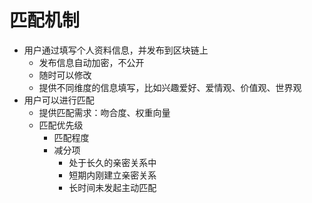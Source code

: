 # 匹配机制

- 用户通过填写个人资料信息，并发布到区块链上
  - 发布信息自动加密，不公开
  - 随时可以修改
  - 提供不同维度的信息填写，比如兴趣爱好、爱情观、价值观、世界观
- 用户可以进行匹配
  - 提供匹配需求：吻合度、权重向量
  - 匹配优先级
    - 匹配程度
    - 减分项
      - 处于长久的亲密关系中
      - 短期内刚建立亲密关系
      - 长时间未发起主动匹配